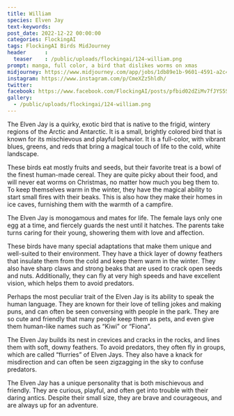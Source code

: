 ```yaml
---
title: William
species: Elven Jay
text-keywords: 
post_date: 2022-12-22 00:00:00
categories: FlockingAI
tags: FlockingAI Birds MidJourney 
header      :
  teaser    : /public/uploads/flockingai/124-william.png
prompt: manga, full color, a bird that dislikes worms on xmas
midjourney: https://www.midjourney.com/app/jobs/1db89e1b-9601-4591-a2c4-bbedd2a0999f
instagram: https://www.instagram.com/p/CmeXZz5hldh/
twitter: 
facebook: https://www.facebook.com/FlockingAI/posts/pfbid02dZiMv7fJYS5Sw3NSeuGRDGvcQkHauhZujZt7Q8LDcvojrgxeRWNr1kcHEjhb2DCfl
gallery: 
  - /public/uploads/flockingai/124-william.png
---
```


The Elven Jay is a quirky, exotic bird that is native to the frigid, wintery regions of the Arctic and Antarctic. It is a small, brightly colored bird that is known for its mischievous and playful behavior. It is a full-color, with vibrant blues, greens, and reds that bring a magical touch of life to the cold, white landscape.

These birds eat mostly fruits and seeds, but their favorite treat is a bowl of the finest human-made cereal. They are quite picky about their food, and will never eat worms on Christmas, no matter how much you beg them to. To keep themselves warm in the winter, they have the magical ability to start small fires with their beaks. This is also how they make their homes in ice caves, furnishing them with the warmth of a campfire.

The Elven Jay is monogamous and mates for life. The female lays only one egg at a time, and fiercely guards the nest until it hatches. The parents take turns caring for their young, showering them with love and affection.

These birds have many special adaptations that make them unique and well-suited to their environment. They have a thick layer of downy feathers that insulate them from the cold and keep them warm in the winter. They also have sharp claws and strong beaks that are used to crack open seeds and nuts. Additionally, they can fly at very high speeds and have excellent vision, which helps them to avoid predators.

Perhaps the most peculiar trait of the Elven Jay is its ability to speak the human language. They are known for their love of telling jokes and making puns, and can often be seen conversing with people in the park. They are so cute and friendly that many people keep them as pets, and even give them human-like names such as “Kiwi” or “Fiona”.

The Elven Jay builds its nest in crevices and cracks in the rocks, and lines them with soft, downy feathers. To avoid predators, they often fly in groups, which are called “flurries” of Elven Jays. They also have a knack for misdirection and can often be seen zigzagging in the sky to confuse predators.

The Elven Jay has a unique personality that is both mischievous and friendly. They are curious, playful, and often get into trouble with their daring antics. Despite their small size, they are brave and courageous, and are always up for an adventure.
